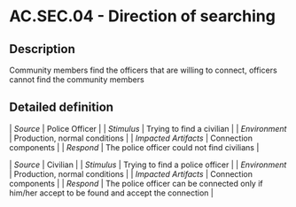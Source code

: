 # AC.SEC.04 - Direction of searching

## Description

Community members find the officers that are willing to connect, officers cannot find the community members

## Detailed definition

| *Source* | Police Officer |
| *Stimulus* | Trying to find a civilian |
| *Environment* | Production, normal conditions |
| *Impacted Artifacts* | Connection components |
| *Respond* | The police officer could not find civilians |

| *Source* | Civilian |
| *Stimulus* | Trying to find a police officer |
| *Environment* | Production, normal conditions |
| *Impacted Artifacts* | Connection components |
| *Respond* | The police officer can be connected only if him/her accept to be found and accept the connection |